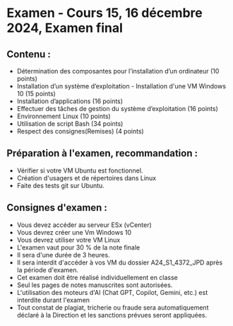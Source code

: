 


# Examen - Cours 15, 16 décembre 2024, Examen final
 
## Contenu : 
 - Détermination des composantes pour l’installation d’un ordinateur (10 points)
 - Installation d’un système d’exploitation - Installation d'une VM Windows 10 (15 points)
 - Installation d’applications (16 points)
 - Effectuer des tâches de gestion du système d’exploitation (16 points)
 - Environnement Linux (10 points) 
 - Utilisation de script Bash (34 points)
 - Respect des consignes(Remises) (4 points)

## Préparation à l'examen, recommandation : 
- Vérifier si votre VM Ubuntu est fonctionnel.
- Création d'usagers et de répertoires dans Linux
- Faite des tests git sur Ubuntu.

## Consignes d'examen : 

- Vous devez accéder au serveur ESx (vCenter)
- Vous devrez créer une Vm Windows 10
- Vous devrez utiliser votre VM Linux
- L'examen vaut pour 30 % de la note finale
- Il sera d'une durée de 3 heures.
- Il sera interdit d'accéder à vos VM du dossier A24_S1_4372_JPD après la période d'examen.
- Cet examen doit être réalisé individuellement en classe
- Seul les pages de notes manuscrites sont autorisées.
- L'utilisation des moteurs d'AI (Chat GPT, Copilot, Gemini, etc.) est interdite durant l'examen
- Tout constat de plagiat, tricherie ou fraude sera automatiquement déclaré à la Direction et les sanctions prévues seront appliquées.

